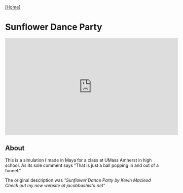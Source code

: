 [[Home]](https://orange.haus)

# Sunflower Dance Party

<iframe width="560" height="315" src="https://www.youtube.com/embed/0Tso2ePtJUc" frameborder="0" allow="accelerometer; autoplay; encrypted-media; gyroscope; picture-in-picture" allowfullscreen></iframe>

## About
This is a simulation I made in Maya for a class at UMass Amherst in high school. As its sole comment says "That is just a ball popping in and out of a funnel.".

The original description was *"Sunflower Dance Party by Kevin Macleod Check out my new website at jacobbashista.net"*